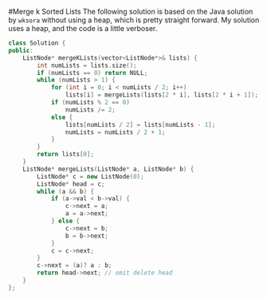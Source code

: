 #Merge k Sorted Lists
The following solution is based on the Java solution by `wksora` without using a heap, which is pretty straight forward. My solution uses a heap, and the code is a little verboser.

```C++
class Solution {
public:
    ListNode* mergeKLists(vector<ListNode*>& lists) {
        int numLists = lists.size();
        if (numLists == 0) return NULL;
        while (numLists > 1) {
            for (int i = 0; i < numLists / 2; i++)
                lists[i] = mergeLists(lists[2 * i], lists[2 * i + 1]);
            if (numLists % 2 == 0) 
                numLists /= 2;
            else { 
                lists[numLists / 2] = lists[numLists - 1]; 
                numLists = numLists / 2 + 1; 
            }
        }
        return lists[0];
    }
    ListNode* mergeLists(ListNode* a, ListNode* b) {
        ListNode* c = new ListNode(0);
        ListNode* head = c;
        while (a && b) {
            if (a->val < b->val) {
                c->next = a;
                a = a->next;
            } else {
                c->next = b;
                b = b->next;
            }
            c = c->next;
        }
        c->next = (a)? a : b;
        return head->next; // omit delete head
    }
};
```
